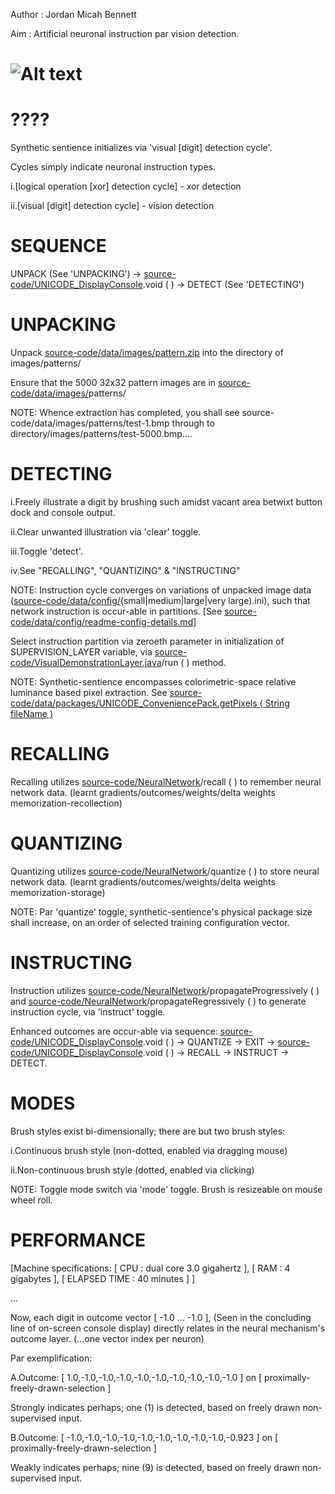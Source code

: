 Author : Jordan Micah Bennett

Aim : Artificial neuronal instruction par vision detection.


![Alt text](https://github.com/JordanMicahBennett/SYNTHETIC-SENTIENCE/blob/master/source-code/data/images/captures/0.png?raw=true "default page")
============================================



????
=======
Synthetic sentience initializes via 'visual [digit] detection cycle'. 

Cycles simply indicate neuronal instruction types. 

i.[logical operation [xor] detection cycle] - xor detection

ii.[visual [digit] detection cycle] - vision detection


		
		
SEQUENCE
=======
UNPACK (See 'UNPACKING') -> [source-code/UNICODE_DisplayConsole](https://github.com/JordanMicahBennett/SYNTHETIC-SENTIENCE/blob/master/source-code/UNICODE_DisplayConsole.java).void ( ) -> DETECT (See 'DETECTING')
 
		
		
		
UNPACKING
=======
Unpack [source-code/data/images/pattern.zip](https://github.com/JordanMicahBennett/SYNTHETIC-SENTIENCE/blob/master/source-code/data/images/patterns.zip) into the directory of images/patterns/

Ensure that the 5000 32x32 pattern images are in [source-code/data/images/](https://github.com/JordanMicahBennett/SYNTHETIC-SENTIENCE/tree/master/source-code/data/images)patterns/

NOTE: Whence extraction has completed, you shall see source-code/data/images/patterns/test-1.bmp through to directory/images/patterns/test-5000.bmp....


DETECTING
=======
i.Freely illustrate a digit by brushing such amidst vacant area betwixt button dock and console output.

ii.Clear unwanted illustration via 'clear' toggle.

iii.Toggle 'detect'.

iv.See "RECALLING", "QUANTIZING" & "INSTRUCTING"

NOTE: Instruction cycle converges on variations of unpacked image data ([source-code/data/config/](https://github.com/JordanMicahBennett/SYNTHETIC-SENTIENCE/tree/master/source-code/data/config)(small|medium|large|very large).ini), such that network instruction is occur-able in partitions. [See [source-code/data/config/readme-config-details.md](https://github.com/JordanMicahBennett/SYNTHETIC-SENTIENCE/blob/master/source-code/data/config/readme-config-details.md)]

Select instruction partition via zeroeth parameter in initialization of SUPERVISION_LAYER variable, via [source-code/VisualDemonstrationLayer.java](https://github.com/JordanMicahBennett/SYNTHETIC-SENTIENCE/blob/master/source-code/VisualDemonstrationLayer.java)/run ( ) method.


NOTE: Synthetic-sentience encompasses colorimetric-space relative luminance based pixel extraction. See [source-code/data/packages/UNICODE_ConveniencePack.getPixels ( String fileName )](https://github.com/JordanMicahBennett/SYNTHETIC-SENTIENCE/blob/master/source-code/data/packages/UNICODE/UNICODE_ConveniencePack.java)




RECALLING
=======
Recalling utilizes [source-code/NeuralNetwork](https://github.com/JordanMicahBennett/SYNTHETIC-SENTIENCE/blob/master/source-code/NeuralNetwork.java)/recall ( ) to remember neural network data. (learnt gradients/outcomes/weights/delta weights memorization-recollection)




QUANTIZING
=======
Quantizing utilizes [source-code/NeuralNetwork](https://github.com/JordanMicahBennett/SYNTHETIC-SENTIENCE/blob/master/source-code/NeuralNetwork.java)/quantize ( ) to store neural network data. (learnt gradients/outcomes/weights/delta weights memorization-storage)


NOTE: Par 'quantize' toggle, synthetic-sentience's physical package size shall increase, on an order of selected training configuration vector.




INSTRUCTING
=======
Instruction utilizes [source-code/NeuralNetwork](https://github.com/JordanMicahBennett/SYNTHETIC-SENTIENCE/blob/master/source-code/NeuralNetwork.java)/propagateProgressively ( ) and [source-code/NeuralNetwork](https://github.com/JordanMicahBennett/SYNTHETIC-SENTIENCE/blob/master/source-code/NeuralNetwork.java)/propagateRegressively ( ) to generate instruction cycle, via 'instruct' toggle. 

Enhanced outcomes are occur-able via sequence: [source-code/UNICODE_DisplayConsole](https://github.com/JordanMicahBennett/SYNTHETIC-SENTIENCE/blob/master/source-code/UNICODE_DisplayConsole.java).void ( ) -> QUANTIZE -> EXIT -> [source-code/UNICODE_DisplayConsole](https://github.com/JordanMicahBennett/SYNTHETIC-SENTIENCE/blob/master/source-code/UNICODE_DisplayConsole.java).void ( ) -> RECALL -> INSTRUCT -> DETECT. 



MODES
=======
Brush styles exist bi-dimensionally; there are but two brush styles:

i.Continuous brush style (non-dotted, enabled via dragging mouse)

ii.Non-continuous brush style (dotted, enabled via clicking)

NOTE: Toggle mode switch via 'mode' toggle.
Brush is resizeable on mouse wheel roll.




PERFORMANCE
=======
[Machine specifications: [ CPU : dual core 3.0 gigahertz ], [ RAM : 4 gigabytes ], [ ELAPSED TIME : 40 minutes ] ]

...

Now, each digit in outcome vector [ -1.0 ... -1.0 ], (Seen in the concluding line of on-screen console display) directly relates in the neural mechanism's outcome layer. (...one vector index per neuron)


Par exemplification:

A.Outcome: [ 1.0,-1.0,-1.0,-1.0,-1.0,-1.0,-1.0,-1.0,-1.0,-1.0 ] on [ proximally-freely-drawn-selection ]

Strongly indicates perhaps; one (1) is detected, based on freely drawn non-supervised input.


B.Outcome: [ -1.0,-1.0,-1.0,-1.0,-1.0,-1.0,-1.0,-1.0,-1.0,-0.923 ] on [ proximally-freely-drawn-selection ] 

Weakly indicates perhaps; nine (9) is detected, based on freely drawn non-supervised input.











